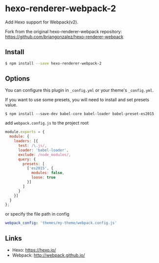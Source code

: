 # hexo-renderer-webpack-2

Add Hexo support for Webpack(v2).

Fork from the original hexo-renderer-webpack repository: https://github.com/briangonzalez/hexo-renderer-webpack

## Install

``` bash
$ npm install --save hexo-renderer-webpack-2
```

## Options

You can configure this plugin in `_config.yml` or your theme's `_config.yml`.

If you want to use some presets, you will need to install and set presets value.

```
$ npm install --save-dev babel-core babel-loader babel-preset-es2015
```

add `webpack.config.js` to the project root
``` js
module.exports = {
  module: {
    loaders: [{
      test: /\.js/,
      loader: 'babel-loader',
      exclude: /node_modules/,
      query: {
        presets: [
          ['es2015', {
            modules: false,
            loose: true
          }]
        ]
      }
    }]
  }
};
```

or specify the file path in config

``` yaml
webpack_config: 'themes/my-theme/webpack.config.js'
```

## Links

- Hexo: https://hexo.io/
- Webpack: http://webpack.github.io/
